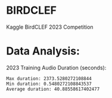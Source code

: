 # BIRDCLEF
Kaggle BirdCLEF 2023 Competition

# Data Analysis:

2023 Training Audio Duration (seconds):

    Max duration: 2373.5280272108844
    Min duration: 0.5480272108843537
    Average duration: 40.88558617402477

